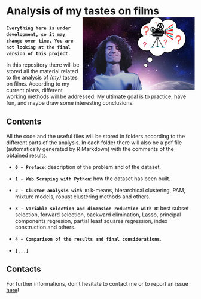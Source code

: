 
<!-- README.md is generated from README.Rmd. Please edit that file -->

# Analysis of my tastes on films <img src="f_a_logo.jpeg" align="right" width="300" />

**`Everything here is under development, so it may change over time. You
are not looking at the final version of this project.`**

In this repository there will be stored all the material related to the
analysis of *(my)* tastes on films. According to my current plans,
different working methods will be addressed. My ultimate goal is to
practice, have fun, and maybe draw some interesting conclusions.

## Contents

All the code and the useful files will be stored in folders according to
the different parts of the analysis. In each folder there will also be a
pdf file (automatically generated by R Markdown) with the comments of
the obtained results.

  - **`0 - Preface`**: description of the problem and of the dataset.

  - **`1 - Web Scraping with Python`**: how the dataset has been built.

  - **`2 - Cluster analysis with R`**: k-means, hierarchical clustering,
    PAM, mixture models, robust clustering methods and others.

  - **`3 - Variable selection and dimension reduction with R`**: best
    subset selection, forward selection, backward elimination, Lasso,
    principal components regresion, partial least squares regression,
    index construction and others.

  - **`4 - Comparison of the results and final considerations`**.

  - **`[...]`**

## Contacts

For further informations, don’t hesitate to contact me or to report an
issue [here](https://github.com/PaoloDalena/film_analysis/issues)\!
